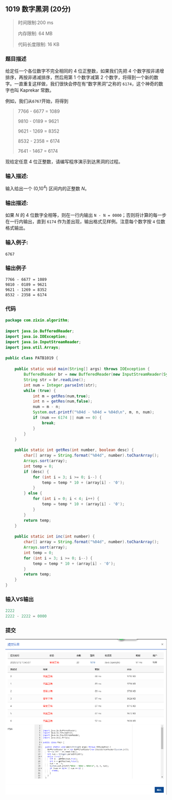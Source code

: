 ## **1019** **数字黑洞** (20分)

> 时间限制:200 ms
>
> 内存限制: 64 MB
>
> 代码长度限制: 16 KB

### 题目描述

给定任一个各位数字不完全相同的 4 位正整数，如果我们先把 4 个数字按非递增排序，再按非递减排序，然后用第 1 个数字减第 2 个数字，将得到一个新的数字。一直重复这样做，我们很快会停在有“数字黑洞”之称的 `6174`，这个神奇的数字也叫 Kaprekar 常数。

例如，我们从`6767`开始，将得到

> 7766 - 6677 = 1089 
>
> 9810 - 0189 = 9621 
>
> 9621 - 1269 = 8352 
>
> 8532 - 2358 = 6174 
>
> 7641 - 1467 = 6174

现给定任意 4 位正整数，请编写程序演示到达黑洞的过程。

### 输入描述:

输入给出一个 (0,10<sup>4</sup>) 区间内的正整数 *N*。

### 输出描述:

如果 *N* 的 4 位数字全相等，则在一行内输出 `N - N = 0000`；否则将计算的每一步在一行内输出，直到 `6174` 作为差出现，输出格式见样例。注意每个数字按 `4` 位数格式输出。

### 输入例子:

```
6767
```

### 输出例子

```
7766 - 6677 = 1089
9810 - 0189 = 9621
9621 - 1269 = 8352
8532 - 2358 = 6174
```



### 代码

```java
package com.zixin.algorithm;

import java.io.BufferedReader;
import java.io.IOException;
import java.io.InputStreamReader;
import java.util.Arrays;

public class PATB1019 {

	public static void main(String[] args) throws IOException {
		BufferedReader br = new BufferedReader(new InputStreamReader(System.in));
		String str = br.readLine();
		int num = Integer.parseInt(str);
		while (true) {
			int m = getRes(num,true);
			int n = getRes(num,false);
			num = m - n;
			System.out.printf("%04d - %04d = %04d\n", m, n, num);
			if (num == 6174 || num == 0) {
				break;
			}
		}
	}

	public static int getRes(int number, boolean desc) {
		char[] array = String.format("%04d", number).toCharArray();
		Arrays.sort(array);
		int temp = 0;
		if (desc) {
			for (int i = 3; i >= 0; i--) {
				temp = temp * 10 + (array[i] - '0');
			}
		} else {
			for (int i = 0; i < 4; i++) {
				temp = temp * 10 + (array[i] - '0');
			}
		}
		return temp;
	}

	public static int inc(int number) {
		char[] array = String.format("%04d", number).toCharArray();
		Arrays.sort(array);
		int temp = 0;
		for (int i = 3; i >= 0; i--) {
			temp = temp * 10 + (array[i] - '0');
		}
		return temp;
	}
}


```

### 输入VS输出

```java
2222
2222 - 2222 = 0000


```

### 提交

![PATB1019提交](image/PATB1019提交.png)




